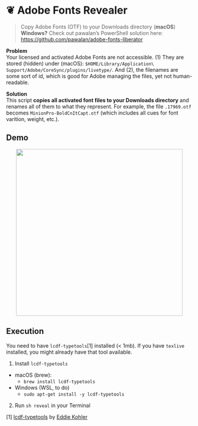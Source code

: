 # ❦ Adobe Fonts Revealer

> Copy Adobe Fonts (OTF) to your Downloads directory (**macOS**)  
> **Windows?** Check out pawalan’s PowerShell solution here: https://github.com/pawalan/adobe-fonts-liberator

**Problem**  
Your licensed and activated Adobe Fonts are not accessible. (1) They are stored (hidden) under (macOS): `$HOME/Library/Application\ Support/Adobe/CoreSync/plugins/livetype/`. And (2), the filenames are some sort of id, which is good for Adobe managing the files, yet not human-readable.

**Solution**  
This script **copies all activated font files to your Downloads directory** and renames all of them to what they represent.
For example, the file `.17969.otf` becomes `MinionPro-BoldCnItCapt.otf` (which includes all cues for font varition, weight, etc.).

## Demo
<p align="center">
  <img src="adobe-font-revealer.gif" width="450" />
</p>

## Execution
You need to have `lcdf-typetools`[1] installed (< 1mb). If you have `texlive` installed, you might already have that tool available.

1. Install `lcdf-typetools`
- macOS (brew):
  - `brew install lcdf-typetools`
- Windows (WSL, to do)
  - `sudo apt-get install -y lcdf-typetools`

2. Run `sh reveal` in your Terminal

[1] [lcdf-typetools](https://github.com/kohler/lcdf-typetools) by [Eddie Kohler](https://github.com/kohler)
